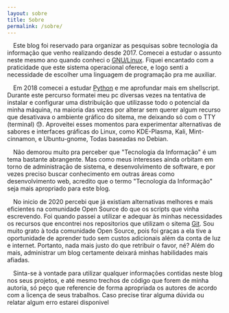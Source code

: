 ```yaml
---
layout: sobre
title: Sobre
permalink: /sobre/
---
```


&emsp;Este blog foi reservado para organizar as pesquisas sobre tecnologia da informação que venho realizando desde 2017. Comecei a estudar o assunto neste mesmo ano quando conheci o [GNU/Linux](https://www.gnu.org/). Fiquei encantado com a praticidade que este sistema operacional oferece, e logo senti a necessidade de escolher uma linguagem de programação pra me auxiliar.

&emsp;Em 2018 comecei a estudar [Python](https://www.python.org/) e me aprofundar mais em shellscript. Durante este percurso formatei meu pc diversas vezes na tentativa de instalar e configurar uma distribuição que utilizasse todo o potencial da minha máquina, na maioria das vezes por alterar sem querer algum recurso que desativava o ambiente gráfico do sitema, me deixando só com o TTY (terminal) :sweat:. Aproveitei esses momentos para experimentar alternativas de sabores e interfaces gráficas do Linux, como KDE-Plasma, Kali, Mint-cinnamon, e Ubuntu-gnome, Todas baseadas no Debian.

&emsp;Não demorou muito pra perceber que "Tecnologia da Informação" é um tema bastante abrangente. Mas como meus interesses ainda orbitam em torno de administração de sistema, e desenvolvimento de software, e por vezes preciso buscar conhecimento em outras áreas como desenvolvimento web, acredito que o termo "Tecnologia da Informação" seja mais apropriado para este blog.

&emsp;No inicio de 2020 percebi que já existiam alternativas melhores e mais eficientes na comunidade Open Source do que os scripts que vinha escrevendo. Foi quando passei a utilizar e adequar às minhas necessidades os recursos que encontrei nos repositorios que utilizam o sitema [Git](https://git-scm.com/). Sou muito grato à toda comunidade Open Source, pois foi graças a ela tive a oportunidade de aprender tudo sem custos adicionais além da conta de luz e internet. Portanto, nada mais justo do que retribuir o favor, né? Além do mais, administrar um blog certamente deixará minhas habilidades mais afiadas.

&emsp;Sinta-se à vontade para utilizar qualquer informações contidas neste blog nos seus projetos, e até mesmo trechos de código que forem de minha autoria, só peço que referencie de forma apropriada os autores de acordo com a licença de seus trabalhos. Caso precise tirar alguma dúvida ou relatar algum erro estarei disponivel
